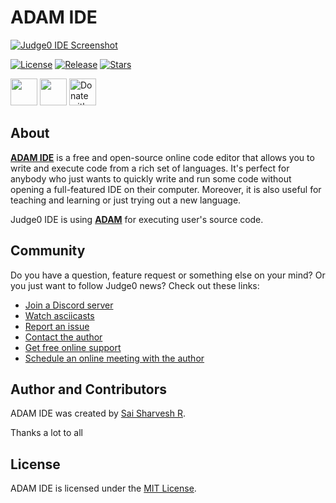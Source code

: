 # ADAM IDE
[![Judge0 IDE Screenshot](https://github.com/judge0/ide/blob/master/.github/screenshot.png?raw=true)](https://ide.judge0.com/?7U55)

[![License](https://img.shields.io/github/license/judge0/ide?color=2185d0&style=flat-square)](https://github.com/judge0/ide/blob/master/LICENSE)
[![Release](https://img.shields.io/github/v/release/judge0/ide?color=2185d0&style=flat-square)](https://github.com/judge0/ide/releases)
[![Stars](https://img.shields.io/github/stars/judge0/ide?color=2185d0&style=flat-square)](https://github.com/judge0/ide/stargazers)

<a href="https://www.producthunt.com/posts/judge0-ide" target="_blank"><img src="[https://github.com/saisharvesh03/ADAMprojectfile/blob/main/ADAM-IDE/ADAM%20IDE.png]" alt="" height="43px" /></a>
<a href="https://patreon.com/hermanzdosilovic" target="_blank"><img src="https://c5.patreon.com/external/logo/become_a_patron_button@2x.png" alt="" height="43px" /></a>
<a href="https://paypal.me/hermanzdosilovic" target="_blank"><img src="https://www.paypalobjects.com/en_US/i/btn/btn_donateCC_LG.gif" alt="Donate with PayPal" height="43px" /></a>

## About
[**ADAM IDE**](https://ide.judge0.com) is a free and open-source online code editor that allows you to write and execute code from a rich set of languages. It's perfect for anybody who just wants to quickly write and run some code without opening a full-featured IDE on their computer. Moreover, it is also useful for teaching and learning or just trying out a new language.

Judge0 IDE is using [**ADAM**](https://api.judge0.com) for executing user's source code.



## Community
Do you have a question, feature request or something else on your mind?
Or you just want to follow Judge0 news?
Check out these links:

* [Join a Discord server](https://discord.gg/6dvxeA8)
* [Watch asciicasts](https://asciinema.org/~hermanzdosilovic)
* [Report an issue](https://github.com/judge0/api/issues/new)
* [Contact the author](https://github.com/hermanzdosilovic)
* [Get free online support](https://judge0.appointlet.com)
* [Schedule an online meeting with the author](https://judge0.appointlet.com)

## Author and Contributors
ADAM IDE was created by [Sai Sharvesh R]([https://github.com/saisharvesh03]).

Thanks a lot to all 



## License
ADAM IDE is licensed under the [MIT License](https://github.com/judge0/ide/blob/master/LICENSE).
